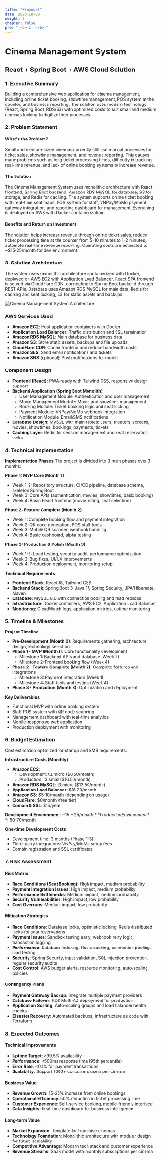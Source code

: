 ```yaml
---
title: "Proposal"
date: 2025-10-08
weight: 2
chapter: false
pre: " <b> 2. </b> "
---
```


# Cinema Management System
## React + Spring Boot + AWS Cloud Solution

### 1. Executive Summary
Building a comprehensive web application for cinema management, including online ticket booking, showtime management, POS system at the counter, and business reporting. The solution uses modern technology (React, Spring Boot, RDS/S3) with optimized costs to suit small and medium cinemas looking to digitize their processes.

### 2. Problem Statement
#### What's the Problem?
Small and medium-sized cinemas currently still use manual processes for ticket sales, showtime management, and revenue reporting. This causes many problems such as long ticket processing times, difficulty in tracking real-time revenue, and lack of online booking systems to increase revenue.

#### The Solution
The Cinema Management System uses monolithic architecture with React frontend, Spring Boot backend, Amazon RDS MySQL for database, S3 for storage, and Redis for caching. The system supports online ticket booking with real-time seat maps, POS system for staff, VNPay/MoMo payment gateway integration, and reporting dashboard for management. Everything is deployed on AWS with Docker containerization.

#### Benefits and Return on Investment
The solution helps increase revenue through online ticket sales, reduce ticket processing time at the counter from 5-10 minutes to 1-2 minutes, automate real-time revenue reporting. Operating costs are estimated at ~$15-25/month for dev environment.
### 3. Solution Architecture
The system uses monolithic architecture containerized with Docker, deployed on AWS EC2 with Application Load Balancer. React SPA frontend is served via CloudFlare CDN, connecting to Spring Boot backend through REST APIs. Database uses Amazon RDS MySQL for main data, Redis for caching and seat locking, S3 for static assets and backups.

![Cinema Management System Architecture](/images/2-Proposal/image1.jpeg)

### AWS Services Used
- **Amazon EC2**: Host application containers with Docker
- **Application Load Balancer**: Traffic distribution and SSL termination
- **Amazon RDS MySQL**: Main database for business data
- **Amazon S3**: Store static assets, backups and file uploads
- **CloudFlare CDN**: Cache frontend and reduce bandwidth costs
- **Amazon SES**: Send email notifications and tickets
- **Amazon SNS** (optional): Push notifications for mobile

### Component Design
- **Frontend (React)**: PWA-ready with Tailwind CSS, responsive design support
- **Backend Application (Spring Boot Monolith)**: 
  - User Management Module: Authentication and user management
  - Movie Management Module: Movie and showtime management
  - Booking Module: Ticket booking logic and seat locking
  - Payment Module: VNPay/MoMo webhook integration
  - Notification Module: Email/SMS notifications
- **Database Design**: MySQL with main tables: users, theaters, screens, movies, showtimes, bookings, payments, tickets
- **Caching Layer**: Redis for session management and seat reservation locks

### 4. Technical Implementation
**Implementation Phases**
The project is divided into 3 main phases over 3 months:

**Phase 1: MVP Core (Month 1)**
- Week 1-2: Repository structure, CI/CD pipeline, database schema, skeleton Spring Boot
- Week 3: Core APIs (authentication, movies, showtimes, basic booking)
- Week 4: Basic React frontend (movie listing, seat selection)

**Phase 2: Feature Complete (Month 2)**
- Week 1: Complete booking flow and payment integration
- Week 2: QR code generation, POS staff tools
- Week 3: Mobile QR scanner, webhook handling
- Week 4: Basic dashboard, alpha testing

**Phase 3: Production & Polish (Month 3)**
- Week 1-2: Load testing, security audit, performance optimization
- Week 3: Bug fixes, UI/UX improvements
- Week 4: Production deployment, monitoring setup

**Technical Requirements**
- **Frontend Stack**: React 18, Tailwind CSS.
- **Backend Stack**: Spring Boot 3, Java 17, Spring Security, JPA/Hibernate, Maven
- **Database**: MySQL 8.0 with connection pooling and read replicas
- **Infrastructure**: Docker containers, AWS EC2, Application Load Balancer
- **Monitoring**: CloudWatch logs, application metrics, uptime monitoring

### 5. Timeline & Milestones
**Project Timeline**
- **Pre-Development (Month 0)**: Requirements gathering, architecture design, technology selection
- **Phase 1 - MVP (Month 1)**: Core functionality development
  - Milestone 1: Backend APIs and database (Week 3)
  - Milestone 2: Frontend booking flow (Week 4)
- **Phase 2 - Feature Complete (Month 2)**: Complete features and integrations
  - Milestone 3: Payment integration (Week 1)
  - Milestone 4: Staff tools and testing (Week 4)
- **Phase 3 - Production (Month 3)**: Optimization and deployment

**Key Deliverables**
- Functional MVP with online booking system
- Staff POS system with QR code scanning
- Management dashboard with real-time analytics
- Mobile-responsive web application
- Production deployment with monitoring

### 6. Budget Estimation
Cost estimation optimized for startup and SMB requirements:

**Infrastructure Costs (Monthly)**
- **Amazon EC2**: 
  - Development: t3.micro ($8.50/month)
  - Production: t3.small ($16.50/month)
- **Amazon RDS MySQL**: t3.micro ($13.50/month)
- **Application Load Balancer**: $16.20/month
- **Amazon S3**: $5-10/month (depending on usage)
- **CloudFlare**: $0/month (free tier)
- **Domain & SSL**: $15/year

**Development Environment**: ~$15-25/month
**Production Environment**: ~$50-70/month

**One-time Development Costs**
- Development time: 3 months (Phase 1-3)
- Third-party integrations: VNPay/MoMo setup fees
- Domain registration and SSL certificates


### 7. Risk Assessment
#### Risk Matrix
- **Race Conditions (Seat Booking)**: High impact, medium probability
- **Payment Integration Issues**: High impact, medium probability  
- **Performance Bottlenecks**: Medium impact, medium probability
- **Security Vulnerabilities**: High impact, low probability
- **Cost Overruns**: Medium impact, low probability

#### Mitigation Strategies
- **Race Conditions**: Database locks, optimistic locking, Redis distributed locks for seat reservations
- **Payment Issues**: Sandbox testing early, webhook retry logic, transaction logging
- **Performance**: Database indexing, Redis caching, connection pooling, load testing
- **Security**: Spring Security, input validation, SQL injection prevention, regular security audits
- **Cost Control**: AWS budget alerts, resource monitoring, auto-scaling policies

#### Contingency Plans
- **Payment Gateway Backup**: Integrate multiple payment providers
- **Database Failover**: RDS Multi-AZ deployment for production
- **Application Scaling**: Auto-scaling groups and load balancer health checks
- **Disaster Recovery**: Automated backups, infrastructure as code with Terraform

### 8. Expected Outcomes
#### Technical Improvements
- **Uptime Target**: >99.5% availability
- **Performance**: <500ms response time (95th percentile)
- **Error Rate**: <0.1% for payment transactions
- **Scalability**: Support 1000+ concurrent users per cinema

#### Business Value
- **Revenue Growth**: 15-25% increase from online bookings
- **Operational Efficiency**: 50% reduction in ticket processing time
- **Customer Experience**: Self-service booking, mobile-friendly interface
- **Data Insights**: Real-time dashboard for business intelligence

#### Long-term Value
- **Market Expansion**: Template for franchise cinemas
- **Technology Foundation**: Monolithic architecture with modular design for future scalability
- **Competitive Advantage**: Modern tech stack and customer experience
- **Revenue Streams**: SaaS model with monthly subscriptions per cinema
